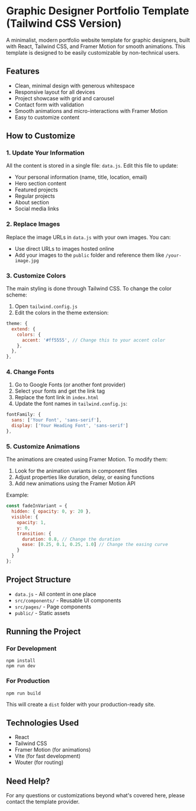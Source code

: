 # Graphic Designer Portfolio Template (Tailwind CSS Version)

A minimalist, modern portfolio website template for graphic designers, built with React, Tailwind CSS, and Framer Motion for smooth animations. This template is designed to be easily customizable by non-technical users.

## Features

- Clean, minimal design with generous whitespace
- Responsive layout for all devices
- Project showcase with grid and carousel
- Contact form with validation
- Smooth animations and micro-interactions with Framer Motion
- Easy to customize content

## How to Customize

### 1. Update Your Information

All the content is stored in a single file: `data.js`. Edit this file to update:

- Your personal information (name, title, location, email)
- Hero section content
- Featured projects
- Regular projects
- About section
- Social media links

### 2. Replace Images

Replace the image URLs in `data.js` with your own images. You can:
- Use direct URLs to images hosted online
- Add your images to the `public` folder and reference them like `/your-image.jpg`

### 3. Customize Colors

The main styling is done through Tailwind CSS. To change the color scheme:

1. Open `tailwind.config.js`
2. Edit the colors in the theme extension:

```js
theme: {
  extend: {
    colors: {
      accent: '#ff5555', // Change this to your accent color
    },
  },
},
```

### 4. Change Fonts

1. Go to Google Fonts (or another font provider)
2. Select your fonts and get the link tag
3. Replace the font link in `index.html`
4. Update the font names in `tailwind.config.js`:

```js
fontFamily: {
  sans: ['Your Font', 'sans-serif'],
  display: ['Your Heading Font', 'sans-serif']
},
```

### 5. Customize Animations

The animations are created using Framer Motion. To modify them:

1. Look for the animation variants in component files
2. Adjust properties like duration, delay, or easing functions
3. Add new animations using the Framer Motion API

Example:
```jsx
const fadeInVariant = {
  hidden: { opacity: 0, y: 20 },
  visible: { 
    opacity: 1, 
    y: 0,
    transition: {
      duration: 0.8, // Change the duration
      ease: [0.25, 0.1, 0.25, 1.0] // Change the easing curve
    }
  }
};
```

## Project Structure

- `data.js` - All content in one place
- `src/components/` - Reusable UI components
- `src/pages/` - Page components
- `public/` - Static assets

## Running the Project

### For Development

```
npm install
npm run dev
```

### For Production

```
npm run build
```

This will create a `dist` folder with your production-ready site.

## Technologies Used

- React
- Tailwind CSS
- Framer Motion (for animations)
- Vite (for fast development)
- Wouter (for routing)

## Need Help?

For any questions or customizations beyond what's covered here, please contact the template provider.